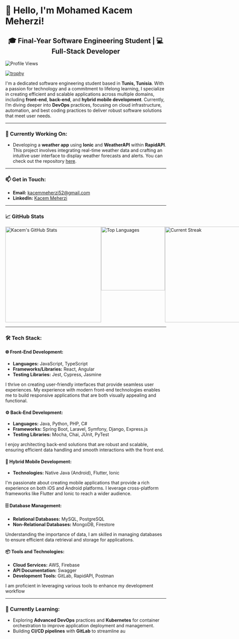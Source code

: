 
# 👋 Hello, I'm Mohamed Kacem Meherzi!

<div style="text-align: center;">
    <h2>🎓 Final-Year Software Engineering Student | 💻 Full-Stack Developer</h2>
</div>

![Profile Views](https://komarev.com/ghpvc/?username=Kacemmeherzi&color=blue)

[![trophy](https://github-profile-trophy.vercel.app/?username=Kacemmeherzi&theme=onedark)](https://github.com/ryo-ma/github-profile-trophy)

I'm a dedicated software engineering student based in **Tunis, Tunisia**. With a passion for technology and a commitment to lifelong learning, I specialize in creating efficient and scalable applications across multiple domains, including **front-end**, **back-end**, and **hybrid mobile development**. Currently, I’m diving deeper into **DevOps** practices, focusing on cloud infrastructure, automation, and best coding practices to deliver robust software solutions that meet user needs.

---

### 🔨 Currently Working On:
- Developing a **weather app** using **Ionic** and **WeatherAPI** within **RapidAPI**. This project involves integrating real-time weather data and crafting an intuitive user interface to display weather forecasts and alerts. You can check out the repository [here](https://github.com/Kacemmeherzi/WeatherApp).

---

### 📫 Get in Touch:
- **Email:** [kacemmeherzi52@gmail.com](mailto:kacemmeherzi52@gmail.com)
- **LinkedIn:** [Kacem Meherzi](https://www.linkedin.com/in/kacem-meherzi-305217187/)
---

### 📈 GitHub Stats
<div style="display: flex; justify-content: space-around;">
    <img src="https://github-readme-stats.vercel.app/api?username=Kacemmeherzi&show_icons=true&theme=dark" alt="Kacem's GitHub Stats" style="width: 300px;" />
    <img src="https://github-readme-stats.vercel.app/api/top-langs/?username=Kacemmeherzi&layout=compact&theme=dark" alt="Top Languages" style="width: 200px;" />
    <img src="https://github-readme-streak-stats.herokuapp.com/?user=Kacemmeherzi&theme=dark" alt="Current Streak" style="width: 300px;" />
</div>

---

### 🛠 Tech Stack:

#### 🌐 Front-End Development:
- **Languages:** JavaScript, TypeScript
- **Frameworks/Libraries:** React, Angular
- **Testing Libraries:** Jest, Cypress, Jasmine

I thrive on creating user-friendly interfaces that provide seamless user experiences. My experience with modern front-end technologies enables me to build responsive applications that are both visually appealing and functional.

#### ⚙️ Back-End Development:
- **Languages:** Java, Python, PHP, C#
- **Frameworks:** Spring Boot, Laravel, Symfony, Django, Express.js
- **Testing Libraries:** Mocha, Chai, JUnit, PyTest

I enjoy architecting back-end solutions that are robust and scalable, ensuring efficient data handling and smooth interactions with the front end.

#### 📱 Hybrid Mobile Development:
- **Technologies:** Native Java (Android), Flutter, Ionic

I'm passionate about creating mobile applications that provide a rich experience on both iOS and Android platforms. I leverage cross-platform frameworks like Flutter and Ionic to reach a wider audience.

#### 🗄️ Database Management:
- **Relational Databases:** MySQL, PostgreSQL
- **Non-Relational Databases:** MongoDB, Firestore

Understanding the importance of data, I am skilled in managing databases to ensure efficient data retrieval and storage for applications.

#### 📦 Tools and Technologies:
- **Cloud Services:** AWS, Firebase
- **API Documentation:** Swagger
- **Development Tools:** GitLab, RapidAPI, Postman

I am proficient in leveraging various tools to enhance my development workflow

---

### 🚀 Currently Learning:
- Exploring **Advanced DevOps** practices and **Kubernetes** for container orchestration to improve application deployment and management.
- Building **CI/CD pipelines** with **GitLab** to streamline au
